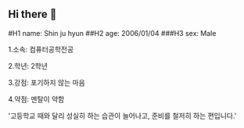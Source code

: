 ## Hi there 👋

#H1 name: Shin ju hyun
##H2 age: 2006/01/04
###H3 sex: Male

1.소속: 컴퓨터공학전공

2.학년: 2학년

3.강점: 포기하지 않는 마음

4.약점: 멘탈이 약함

'고등학교 때와 달리 성실히 하는 습관이 늘어나고, 준비를 철저히 하는 편입니다.'

<!--
**shin-ju-hyun104/shin-ju-hyun104** is a ✨ _special_ ✨ repository because its `README.md` (this file) appears on your GitHub profile.

Here are some ideas to get you started:

- 🔭 I’m currently working on ...
- 🌱 I’m currently learning ...
- 👯 I’m looking to collaborate on ...
- 🤔 I’m looking for help with ...
- 💬 Ask me about ...
- 📫 How to reach me: ...
- 😄 Pronouns: ...
- ⚡ Fun fact: ...
-->
